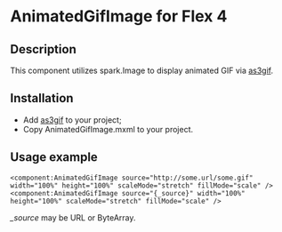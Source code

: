 AnimatedGifImage for Flex 4
===========================

Description
-----------

This component utilizes spark.Image to display animated GIF via [as3gif](http://code.google.com/p/as3gif/ "as3gif"). 

Installation
------------

* Add [as3gif](http://code.google.com/p/as3gif/ "as3gif") to your project;
* Copy AnimatedGifImage.mxml to your project.

Usage example
-------------

```mxml
<component:AnimatedGifImage source="http://some.url/some.gif" width="100%" height="100%" scaleMode="stretch" fillMode="scale" />
<component:AnimatedGifImage source="{_source}" width="100%" height="100%" scaleMode="stretch" fillMode="scale" />
```

*_source* may be URL or ByteArray.